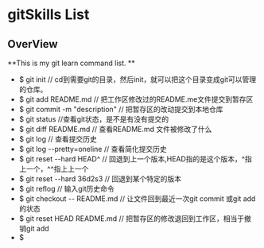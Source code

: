 # gitSkills List

## OverView

**This is my git learn command list.
**

* $ git init // cd到需要git的目录，然后init，就可以把这个目录变成git可以管理的仓库。
* $ git add README.md // 把工作区修改过的README.me文件提交到暂存区
* $ git commit -m "description" // 把暂存区的改动提交到本地仓库
* $ git status //查看git状态，是不是有没有提交的
* $ git diff README.md // 查看README.md 文件被修改了什么
* $ git log // 查看提交历史
* $ git log --pretty=oneline // 查看简化提交历史
* $ git reset --hard HEAD^ // 回退到上一个版本,HEAD指的是这个版本，^指上一个，^^指上上一个
* $ git reset --hard 36d2s3 // 回退到某个特定的版本
* $ git reflog // 输入git历史命令
* $ git checkout -- README.md // 让文件回到最近一次git commit 或git add 的状态
* $ git reset HEAD README.md // 把暂存区的修改退回到工作区，相当于撤销git add
* $ 
